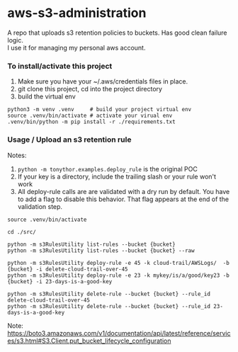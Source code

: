 # aws-s3-administration
A repo that uploads s3 retention policies to buckets. Has good clean failure logic.  
I use it for managing my personal aws account.

### To install/activate this project

1. Make sure you have your ~/.aws/credentials files in place.
1. git clone this project, cd into the project directory
1. build the virtual env 
```shell
python3 -m venv .venv     # build your project virtual env 
source .venv/bin/activate # activate your virual env
.venv/bin/python -m pip install -r ./requirements.txt
```

### Usage / Upload an s3 retention rule 
Notes: 
1. `python -m tonythor.examples.deploy_rule` is the original POC
1. If your key is a directory, include the trailing slash or your rule won't work
1. All deploy-rule calls are are validated with a dry run by default. You have to add a flag to disable this behavior. That flag appears at the end of the validation step.

``` 
source .venv/bin/activate

cd ./src/

python -m s3RulesUtility list-rules --bucket {bucket}
python -m s3RulesUtility list-rules --bucket {bucket} --raw

python -m s3RulesUtility deploy-rule -e 45 -k cloud-trail/AWSLogs/  -b {bucket} -i delete-cloud-trail-over-45
python -m s3RulesUtility deploy-rule -e 23 -k mykey/is/a/good/key23 -b {bucket} -i 23-days-is-a-good-key

python -m s3RulesUtility delete-rule --bucket {bucket} --rule_id delete-cloud-trail-over-45
python -m s3RulesUtility delete-rule --bucket {bucket} --rule_id 23-days-is-a-good-key
```

Note: https://boto3.amazonaws.com/v1/documentation/api/latest/reference/services/s3.html#S3.Client.put_bucket_lifecycle_configuration
